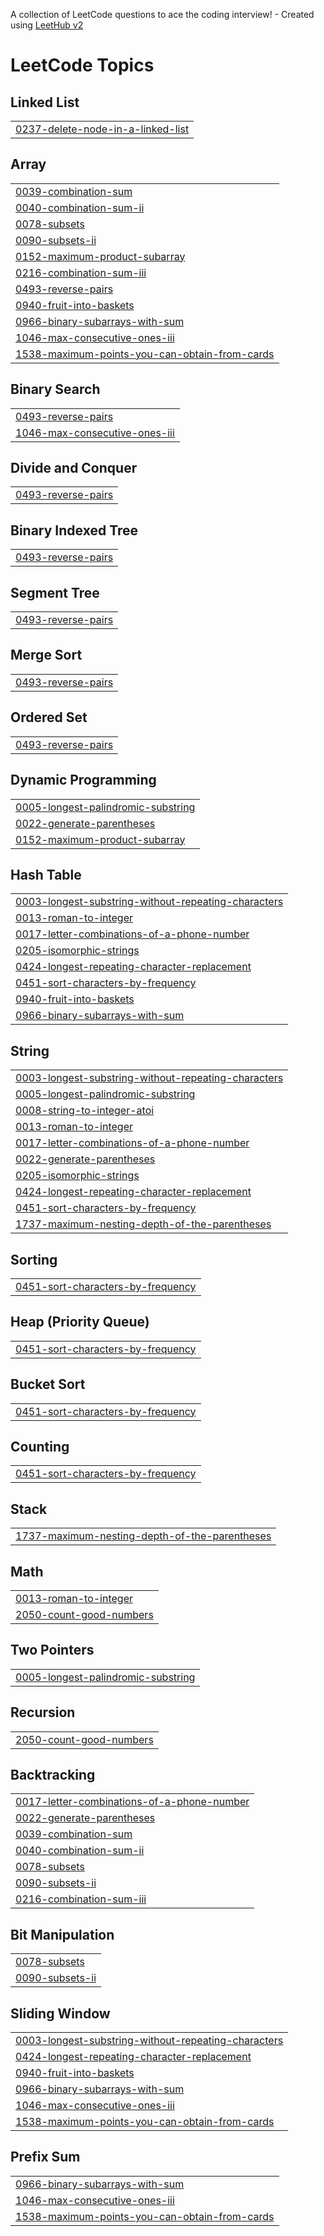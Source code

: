 A collection of LeetCode questions to ace the coding interview! - Created using [LeetHub v2](https://github.com/arunbhardwaj/LeetHub-2.0)
<!---LeetCode Topics Start-->
# LeetCode Topics
## Linked List
|  |
| ------- |
| [0237-delete-node-in-a-linked-list](https://github.com/Raushankumar-prog/Leetcode-practice/tree/master/0237-delete-node-in-a-linked-list) |
## Array
|  |
| ------- |
| [0039-combination-sum](https://github.com/Raushankumar-prog/Leetcode-practice/tree/master/0039-combination-sum) |
| [0040-combination-sum-ii](https://github.com/Raushankumar-prog/Leetcode-practice/tree/master/0040-combination-sum-ii) |
| [0078-subsets](https://github.com/Raushankumar-prog/Leetcode-practice/tree/master/0078-subsets) |
| [0090-subsets-ii](https://github.com/Raushankumar-prog/Leetcode-practice/tree/master/0090-subsets-ii) |
| [0152-maximum-product-subarray](https://github.com/Raushankumar-prog/Leetcode-practice/tree/master/0152-maximum-product-subarray) |
| [0216-combination-sum-iii](https://github.com/Raushankumar-prog/Leetcode-practice/tree/master/0216-combination-sum-iii) |
| [0493-reverse-pairs](https://github.com/Raushankumar-prog/Leetcode-practice/tree/master/0493-reverse-pairs) |
| [0940-fruit-into-baskets](https://github.com/Raushankumar-prog/Leetcode-practice/tree/master/0940-fruit-into-baskets) |
| [0966-binary-subarrays-with-sum](https://github.com/Raushankumar-prog/Leetcode-practice/tree/master/0966-binary-subarrays-with-sum) |
| [1046-max-consecutive-ones-iii](https://github.com/Raushankumar-prog/Leetcode-practice/tree/master/1046-max-consecutive-ones-iii) |
| [1538-maximum-points-you-can-obtain-from-cards](https://github.com/Raushankumar-prog/Leetcode-practice/tree/master/1538-maximum-points-you-can-obtain-from-cards) |
## Binary Search
|  |
| ------- |
| [0493-reverse-pairs](https://github.com/Raushankumar-prog/Leetcode-practice/tree/master/0493-reverse-pairs) |
| [1046-max-consecutive-ones-iii](https://github.com/Raushankumar-prog/Leetcode-practice/tree/master/1046-max-consecutive-ones-iii) |
## Divide and Conquer
|  |
| ------- |
| [0493-reverse-pairs](https://github.com/Raushankumar-prog/Leetcode-practice/tree/master/0493-reverse-pairs) |
## Binary Indexed Tree
|  |
| ------- |
| [0493-reverse-pairs](https://github.com/Raushankumar-prog/Leetcode-practice/tree/master/0493-reverse-pairs) |
## Segment Tree
|  |
| ------- |
| [0493-reverse-pairs](https://github.com/Raushankumar-prog/Leetcode-practice/tree/master/0493-reverse-pairs) |
## Merge Sort
|  |
| ------- |
| [0493-reverse-pairs](https://github.com/Raushankumar-prog/Leetcode-practice/tree/master/0493-reverse-pairs) |
## Ordered Set
|  |
| ------- |
| [0493-reverse-pairs](https://github.com/Raushankumar-prog/Leetcode-practice/tree/master/0493-reverse-pairs) |
## Dynamic Programming
|  |
| ------- |
| [0005-longest-palindromic-substring](https://github.com/Raushankumar-prog/Leetcode-practice/tree/master/0005-longest-palindromic-substring) |
| [0022-generate-parentheses](https://github.com/Raushankumar-prog/Leetcode-practice/tree/master/0022-generate-parentheses) |
| [0152-maximum-product-subarray](https://github.com/Raushankumar-prog/Leetcode-practice/tree/master/0152-maximum-product-subarray) |
## Hash Table
|  |
| ------- |
| [0003-longest-substring-without-repeating-characters](https://github.com/Raushankumar-prog/Leetcode-practice/tree/master/0003-longest-substring-without-repeating-characters) |
| [0013-roman-to-integer](https://github.com/Raushankumar-prog/Leetcode-practice/tree/master/0013-roman-to-integer) |
| [0017-letter-combinations-of-a-phone-number](https://github.com/Raushankumar-prog/Leetcode-practice/tree/master/0017-letter-combinations-of-a-phone-number) |
| [0205-isomorphic-strings](https://github.com/Raushankumar-prog/Leetcode-practice/tree/master/0205-isomorphic-strings) |
| [0424-longest-repeating-character-replacement](https://github.com/Raushankumar-prog/Leetcode-practice/tree/master/0424-longest-repeating-character-replacement) |
| [0451-sort-characters-by-frequency](https://github.com/Raushankumar-prog/Leetcode-practice/tree/master/0451-sort-characters-by-frequency) |
| [0940-fruit-into-baskets](https://github.com/Raushankumar-prog/Leetcode-practice/tree/master/0940-fruit-into-baskets) |
| [0966-binary-subarrays-with-sum](https://github.com/Raushankumar-prog/Leetcode-practice/tree/master/0966-binary-subarrays-with-sum) |
## String
|  |
| ------- |
| [0003-longest-substring-without-repeating-characters](https://github.com/Raushankumar-prog/Leetcode-practice/tree/master/0003-longest-substring-without-repeating-characters) |
| [0005-longest-palindromic-substring](https://github.com/Raushankumar-prog/Leetcode-practice/tree/master/0005-longest-palindromic-substring) |
| [0008-string-to-integer-atoi](https://github.com/Raushankumar-prog/Leetcode-practice/tree/master/0008-string-to-integer-atoi) |
| [0013-roman-to-integer](https://github.com/Raushankumar-prog/Leetcode-practice/tree/master/0013-roman-to-integer) |
| [0017-letter-combinations-of-a-phone-number](https://github.com/Raushankumar-prog/Leetcode-practice/tree/master/0017-letter-combinations-of-a-phone-number) |
| [0022-generate-parentheses](https://github.com/Raushankumar-prog/Leetcode-practice/tree/master/0022-generate-parentheses) |
| [0205-isomorphic-strings](https://github.com/Raushankumar-prog/Leetcode-practice/tree/master/0205-isomorphic-strings) |
| [0424-longest-repeating-character-replacement](https://github.com/Raushankumar-prog/Leetcode-practice/tree/master/0424-longest-repeating-character-replacement) |
| [0451-sort-characters-by-frequency](https://github.com/Raushankumar-prog/Leetcode-practice/tree/master/0451-sort-characters-by-frequency) |
| [1737-maximum-nesting-depth-of-the-parentheses](https://github.com/Raushankumar-prog/Leetcode-practice/tree/master/1737-maximum-nesting-depth-of-the-parentheses) |
## Sorting
|  |
| ------- |
| [0451-sort-characters-by-frequency](https://github.com/Raushankumar-prog/Leetcode-practice/tree/master/0451-sort-characters-by-frequency) |
## Heap (Priority Queue)
|  |
| ------- |
| [0451-sort-characters-by-frequency](https://github.com/Raushankumar-prog/Leetcode-practice/tree/master/0451-sort-characters-by-frequency) |
## Bucket Sort
|  |
| ------- |
| [0451-sort-characters-by-frequency](https://github.com/Raushankumar-prog/Leetcode-practice/tree/master/0451-sort-characters-by-frequency) |
## Counting
|  |
| ------- |
| [0451-sort-characters-by-frequency](https://github.com/Raushankumar-prog/Leetcode-practice/tree/master/0451-sort-characters-by-frequency) |
## Stack
|  |
| ------- |
| [1737-maximum-nesting-depth-of-the-parentheses](https://github.com/Raushankumar-prog/Leetcode-practice/tree/master/1737-maximum-nesting-depth-of-the-parentheses) |
## Math
|  |
| ------- |
| [0013-roman-to-integer](https://github.com/Raushankumar-prog/Leetcode-practice/tree/master/0013-roman-to-integer) |
| [2050-count-good-numbers](https://github.com/Raushankumar-prog/Leetcode-practice/tree/master/2050-count-good-numbers) |
## Two Pointers
|  |
| ------- |
| [0005-longest-palindromic-substring](https://github.com/Raushankumar-prog/Leetcode-practice/tree/master/0005-longest-palindromic-substring) |
## Recursion
|  |
| ------- |
| [2050-count-good-numbers](https://github.com/Raushankumar-prog/Leetcode-practice/tree/master/2050-count-good-numbers) |
## Backtracking
|  |
| ------- |
| [0017-letter-combinations-of-a-phone-number](https://github.com/Raushankumar-prog/Leetcode-practice/tree/master/0017-letter-combinations-of-a-phone-number) |
| [0022-generate-parentheses](https://github.com/Raushankumar-prog/Leetcode-practice/tree/master/0022-generate-parentheses) |
| [0039-combination-sum](https://github.com/Raushankumar-prog/Leetcode-practice/tree/master/0039-combination-sum) |
| [0040-combination-sum-ii](https://github.com/Raushankumar-prog/Leetcode-practice/tree/master/0040-combination-sum-ii) |
| [0078-subsets](https://github.com/Raushankumar-prog/Leetcode-practice/tree/master/0078-subsets) |
| [0090-subsets-ii](https://github.com/Raushankumar-prog/Leetcode-practice/tree/master/0090-subsets-ii) |
| [0216-combination-sum-iii](https://github.com/Raushankumar-prog/Leetcode-practice/tree/master/0216-combination-sum-iii) |
## Bit Manipulation
|  |
| ------- |
| [0078-subsets](https://github.com/Raushankumar-prog/Leetcode-practice/tree/master/0078-subsets) |
| [0090-subsets-ii](https://github.com/Raushankumar-prog/Leetcode-practice/tree/master/0090-subsets-ii) |
## Sliding Window
|  |
| ------- |
| [0003-longest-substring-without-repeating-characters](https://github.com/Raushankumar-prog/Leetcode-practice/tree/master/0003-longest-substring-without-repeating-characters) |
| [0424-longest-repeating-character-replacement](https://github.com/Raushankumar-prog/Leetcode-practice/tree/master/0424-longest-repeating-character-replacement) |
| [0940-fruit-into-baskets](https://github.com/Raushankumar-prog/Leetcode-practice/tree/master/0940-fruit-into-baskets) |
| [0966-binary-subarrays-with-sum](https://github.com/Raushankumar-prog/Leetcode-practice/tree/master/0966-binary-subarrays-with-sum) |
| [1046-max-consecutive-ones-iii](https://github.com/Raushankumar-prog/Leetcode-practice/tree/master/1046-max-consecutive-ones-iii) |
| [1538-maximum-points-you-can-obtain-from-cards](https://github.com/Raushankumar-prog/Leetcode-practice/tree/master/1538-maximum-points-you-can-obtain-from-cards) |
## Prefix Sum
|  |
| ------- |
| [0966-binary-subarrays-with-sum](https://github.com/Raushankumar-prog/Leetcode-practice/tree/master/0966-binary-subarrays-with-sum) |
| [1046-max-consecutive-ones-iii](https://github.com/Raushankumar-prog/Leetcode-practice/tree/master/1046-max-consecutive-ones-iii) |
| [1538-maximum-points-you-can-obtain-from-cards](https://github.com/Raushankumar-prog/Leetcode-practice/tree/master/1538-maximum-points-you-can-obtain-from-cards) |
<!---LeetCode Topics End-->